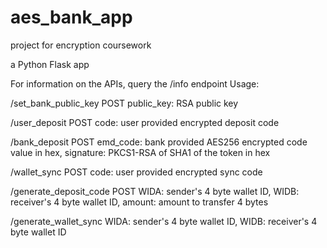 # aes_bank_app
project for encryption coursework

a Python Flask app

For information on the APIs, query the /info endpoint
Usage:

/set_bank_public_key POST public_key: RSA public key

/user_deposit POST code: user provided encrypted deposit code

/bank_deposit POST emd_code: bank provided AES256 encrypted code value in hex, signature: PKCS1-RSA of SHA1 of the token in hex

/wallet_sync POST code: user provided encrypted sync code

/generate_deposit_code POST WIDA: sender's 4 byte wallet ID, WIDB: receiver's 4 byte wallet ID, amount: amount to transfer 4 bytes

/generate_wallet_sync WIDA: sender's 4 byte wallet ID, WIDB: receiver's 4 byte wallet ID